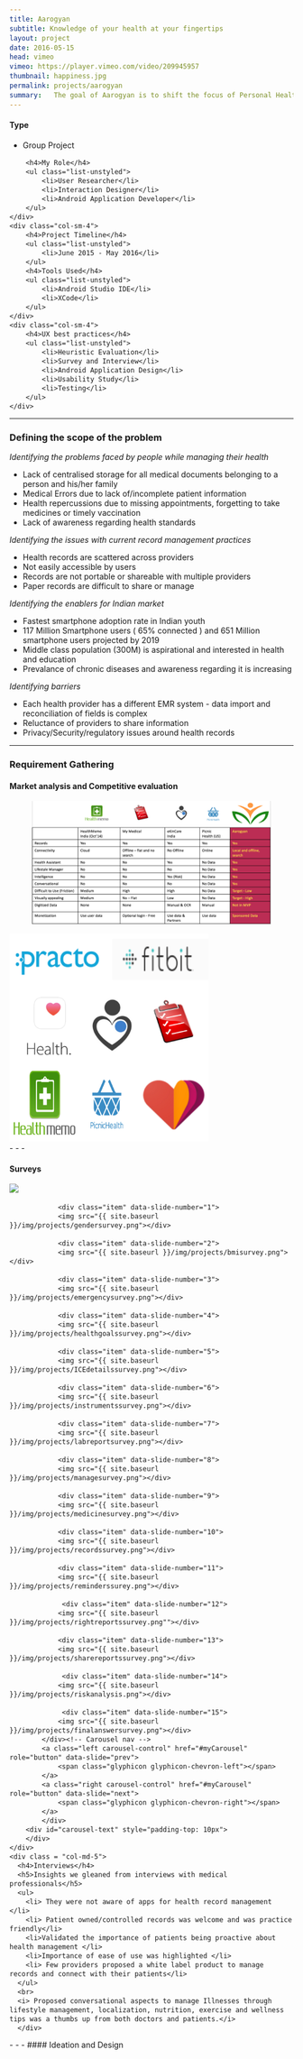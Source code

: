 ```yaml
---
title: Aarogyan
subtitle: Knowledge of your health at your fingertips
layout: project
date: 2016-05-15
head: vimeo
vimeo: https://player.vimeo.com/video/209945957
thumbnail: happiness.jpg
permalink: projects/aarogyan
summary:   The goal of Aarogyan is to shift the focus of Personal Health Record design away from data storage and towards health management. This application employs user centric design practices in order to prototype a simple health management application to assist patients in making use of pertinent health data in order to manage everyday wellbeing.
---
```

<div class = "row">
	<div class="col-sm-4" >
		<h4>Type</h4>
		<ul class="list-unstyled">
			<li> Group Project</li>
		</ul>

		<h4>My Role</h4>
		<ul class="list-unstyled">
			<li>User Researcher</li>
			<li>Interaction Designer</li>
            <li>Android Application Developer</li>
		</ul>
	</div>
	<div class="col-sm-4">
		<h4>Project Timeline</h4>
		<ul class="list-unstyled">
			<li>June 2015 - May 2016</li>
		</ul>
		<h4>Tools Used</h4>
		<ul class="list-unstyled">
			<li>Android Studio IDE</li>
			<li>XCode</li>
		</ul>
	</div>
	<div class="col-sm-4">
		<h4>UX best practices</h4>
		<ul class="list-unstyled">
			<li>Heuristic Evaluation</li>
            <li>Survey and Interview</li>
			<li>Android Application Design</li>
            <li>Usability Study</li>
            <li>Testing</li>
		</ul>
	</div>
  </div>

- - -
### Defining the scope of the problem
*Identifying the problems faced by people while managing their health*
* Lack of centralised storage for all medical documents belonging to a person and his/her family
* Medical Errors due to lack of/incomplete patient information
* Health repercussions due to missing appointments, forgetting to take medicines or timely vaccination
* Lack of awareness regarding health standards

*Identifying the issues with current record management practices*
* Health records are scattered across providers
* Not easily accessible by users
* Records are not portable or shareable with multiple providers
* Paper records are difficult to share or manage

*Identifying the enablers for Indian market*
* Fastest smartphone adoption rate in Indian youth
* 117 Million Smartphone users ( 65% connected ) and  651 Million smartphone users projected by 2019
* Middle class population (300M) is aspirational and interested in health and education
* Prevalance of chronic diseases and awareness regarding it is increasing

*Identifying barriers*
* Each health provider has a different EMR system - data import and reconciliation of fields is complex
* Reluctance of providers to share information
* Privacy/Security/regulatory issues around health records

- - -
### Requirement Gathering

#### Market analysis and Competitive evaluation

<div class = "row">
  <div class="col-md-7" >
  <figure>
   <img src="/img/projects/compeval.png" class="img-responsive img-centered" alt=""  >
  
   </figure>
  </div>
  <div class="col-md-5">
       <img src="/img/projects/sketchcomp.png" class="img-responsive img-centered" alt="" height="70%" width="70%" >
 
  </div>

</div>
- - -
<div id="main_area">
  <div class="row">
    <div class="col-md-7" id="carousel-bounding-box">
      <h4>Surveys</h4>
        <div class="carousel slide" id="myCarousel">
            <!-- Carousel items -->
            <div class="carousel-inner">
                <div class="active item" data-slide-number="0">
                <img src="{{ site.baseurl }}/img/projects/agesurvey.png"></div>

                <div class="item" data-slide-number="1">
                <img src="{{ site.baseurl }}/img/projects/gendersurvey.png"></div>

                <div class="item" data-slide-number="2">
                <img src="{{ site.baseurl }}/img/projects/bmisurvey.png"></div>

                <div class="item" data-slide-number="3">
                <img src="{{ site.baseurl }}/img/projects/emergencysurvey.png"></div>

                <div class="item" data-slide-number="4">
                <img src="{{ site.baseurl }}/img/projects/healthgoalssurvey.png"></div>

                <div class="item" data-slide-number="5">
                <img src="{{ site.baseurl }}/img/projects/ICEdetailssurvey.png"></div>

                <div class="item" data-slide-number="6">
                <img src="{{ site.baseurl }}/img/projects/instrumentssurvey.png"></div>

                <div class="item" data-slide-number="7">
                <img src="{{ site.baseurl }}/img/projects/labreportsurvey.png"></div>

                <div class="item" data-slide-number="8">
                <img src="{{ site.baseurl }}/img/projects/managesurvey.png"></div>

                <div class="item" data-slide-number="9">
                <img src="{{ site.baseurl }}/img/projects/medicinesurvey.png"></div>

                <div class="item" data-slide-number="10">
                <img src="{{ site.baseurl }}/img/projects/recordssurvey.png"></div>

                <div class="item" data-slide-number="11">
                <img src="{{ site.baseurl }}/img/projects/reminderssurey.png"></div>

                 <div class="item" data-slide-number="12">
                <img src="{{ site.baseurl }}/img/projects/rightreportssurvey.png""></div>

                <div class="item" data-slide-number="13">
                <img src="{{ site.baseurl }}/img/projects/sharereportssurvey.png"></div>

                 <div class="item" data-slide-number="14">
                <img src="{{ site.baseurl }}/img/projects/riskanalysis.png"></div>

                 <div class="item" data-slide-number="15">
                <img src="{{ site.baseurl }}/img/projects/finalanswersurvey.png"></div>
            </div><!-- Carousel nav -->
            <a class="left carousel-control" href="#myCarousel" role="button" data-slide="prev">
                <span class="glyphicon glyphicon-chevron-left"></span>
            </a>
            <a class="right carousel-control" href="#myCarousel" role="button" data-slide="next">
                <span class="glyphicon glyphicon-chevron-right"></span>
            </a>                                
            </div>
        <div id="carousel-text" style="padding-top: 10px">
        </div>
    </div>
    <div class = "col-md-5"> 
      <h4>Interviews</h4>
      <h5>Insights we gleaned from interviews with medical professionals</h5>
      <ul>
        <li> They were not aware of apps for health record management </li>
        <li> Patient owned/controlled records was welcome and was practice friendly</li>
        <li>Validated the importance of patients being proactive about health management </li>
        <li>Importance of ease of use was highlighted </li>
        <li> Few providers proposed a white label product to manage records and connect with their patients</li>
      </ul>
      <br>
      <i> Proposed conversational aspects to manage Illnesses through lifestyle management, localization, nutrition, exercise and wellness tips was a thumbs up from both doctors and patients.</i>
      </div>
  </div>
  <div id="slide-content" style="display: none;">
          <div id="slide-content-0">
            <b> Participants mostly lie in the age range of 21-40 </b>
            <p>Participants are most likely to have a smartphone and manage their own health records</p>
          </div>

          <div id="slide-content-1">
              <b>Gender distribution of survey participants is almost equal</b>
              <p>Well-balanced results to make suitable conclusions</p>
          </div>

          <div id="slide-content-2">
              <b> Participants mostly lie in the age range of 21-40 </b>
            <p>Participants are most likely to have a smartphone and manage their own health records</p>
          </div>

          <div id="slide-content-3">
              <b> Participants mostly lie in the age range of 21-40 </b>
            <p>Participants are most likely to have a smartphone and manage their own health records</p>
          </div>

          <div id="slide-content-4">
              <b> Participants mostly lie in the age range of 21-40 </b>
            <p>Participants are most likely to have a smartphone and manage their own health records</p>
          </div>

          <div id="slide-content-5">
              <b> Participants mostly lie in the age range of 21-40 </b>
            <p>Participants are most likely to have a smartphone and manage their own health records</p>
          </div>

          <div id="slide-content-6">
              <b> Participants mostly lie in the age range of 21-40 </b>
            <p>Participants are most likely to have a smartphone and manage their own health records</p>
          </div>

          <div id="slide-content-7">
              <b> Participants mostly lie in the age range of 21-40 </b>
            <p>Participants are most likely to have a smartphone and manage their own health records</p>
          </div>

          <div id="slide-content-8">
              <b> Participants mostly lie in the age range of 21-40 </b>
            <p>Participants are most likely to have a smartphone and manage their own health records</p>
          </div>

          <div id="slide-content-9">
              <b> Participants mostly lie in the age range of 21-40 </b>
            <p>Participants are most likely to have a smartphone and manage their own health records</p>
          </div>

          <div id="slide-content-10">
              <b> Participants mostly lie in the age range of 21-40 </b>
            <p>Participants are most likely to have a smartphone and manage their own health records</p>
          </div>

          <div id="slide-content-11">
              <b> Participants mostly lie in the age range of 21-40 </b>
            <p>Participants are most likely to have a smartphone and manage their own health records</p>
          </div>


          <div id="slide-content-12">
              <b> Participants mostly lie in the age range of 21-40 </b>
            <p>Participants are most likely to have a smartphone and manage their own health records</p>
          </div>

          <div id="slide-content-13">
              <b> Participants mostly lie in the age range of 21-40 </b>
            <p>Participants are most likely to have a smartphone and manage their own health records</p>
          </div>

          <div id="slide-content-14">
              <b> Participants mostly lie in the age range of 21-40 </b>
            <p>Participants are most likely to have a smartphone and manage their own health records</p>
          </div>

          <div id="slide-content-15">
              <b> Participants mostly lie in the age range of 21-40 </b>
            <p>Participants are most likely to have a smartphone and manage their own health records</p>
          </div>
  </div>
</div>
- - -
#### Ideation and Design 

  


